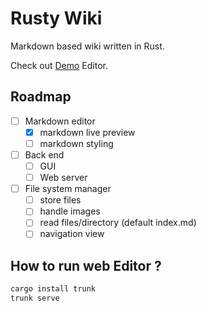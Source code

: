 # Rusty Wiki

Markdown based wiki written in Rust.

Check out [Demo](https://sak96.github.io/rusty_wiki/) Editor.

## Roadmap

- [ ] Markdown editor
  - [x] markdown live preview
  - [ ] markdown styling
- [ ] Back end
  - [ ] GUI
  - [ ] Web server
- [ ] File system manager
  - [ ] store files
  - [ ] handle images
  - [ ] read files/directory (default index.md)
  - [ ] navigation view

## How to run web Editor ?

```bash
cargo install trunk
trunk serve
```
